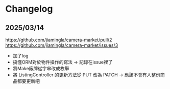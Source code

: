 # Changelog

## 2025/03/14
https://github.com/jiamingla/camera-market/pull/2
https://github.com/jiamingla/camera-market/issues/3
- 加了log
- 搞懂ORM對於物件操作的寫法 -> 記錄在issue裡了
- 將Make廠牌從字串改成枚舉
- 將 ListingController 的更新方法從 PUT 改為 PATCH -> 應該不會有人整份商品都要更新吧